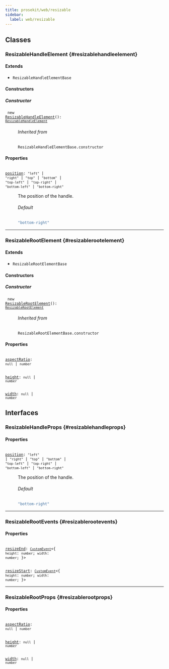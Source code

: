 ```yaml
---
title: prosekit/web/resizable
sidebar:
  label: web/resizable
---
```


## Classes

### ResizableHandleElement {#resizablehandleelement}

#### Extends

- `ResizableHandleElementBase`

#### Constructors

##### Constructor

<dl>

<dt>

<code data-typedoc-declaration><i></i> new <a id="constructorresizablehandleelement" href="#constructorresizablehandleelement">ResizableHandleElement</a>(): [`ResizableHandleElement`](#resizablehandleelement)</code>

</dt>

<dd>

###### Inherited from

`ResizableHandleElementBase.constructor`

</dd>

</dl>

#### Properties

<dl>

<dt>

<code data-typedoc-declaration><i></i> <a id="position" href="#position">position</a>: `"left"` \| `"right"` \| `"top"` \| `"bottom"` \| `"top-left"` \| `"top-right"` \| `"bottom-left"` \| `"bottom-right"`</code>

</dt>

<dd>

The position of the handle.

###### Default

```ts
"bottom-right"
```

</dd>

</dl>

***

### ResizableRootElement {#resizablerootelement}

#### Extends

- `ResizableRootElementBase`

#### Constructors

##### Constructor

<dl>

<dt>

<code data-typedoc-declaration><i></i> new <a id="constructorresizablerootelement" href="#constructorresizablerootelement">ResizableRootElement</a>(): [`ResizableRootElement`](#resizablerootelement)</code>

</dt>

<dd>

###### Inherited from

`ResizableRootElementBase.constructor`

</dd>

</dl>

#### Properties

<dl>

<dt>

<code data-typedoc-declaration><i></i> <a id="aspectratio" href="#aspectratio">aspectRatio</a>: `null` \| `number`</code>

</dt>

</dl>

<dl>

<dt>

<code data-typedoc-declaration><i></i> <a id="height" href="#height">height</a>: `null` \| `number`</code>

</dt>

</dl>

<dl>

<dt>

<code data-typedoc-declaration><i></i> <a id="width" href="#width">width</a>: `null` \| `number`</code>

</dt>

</dl>

## Interfaces

### ResizableHandleProps {#resizablehandleprops}

#### Properties

<dl>

<dt>

<code data-typedoc-declaration><i></i> <a id="position-1" href="#position-1">position</a>: `"left"` \| `"right"` \| `"top"` \| `"bottom"` \| `"top-left"` \| `"top-right"` \| `"bottom-left"` \| `"bottom-right"`</code>

</dt>

<dd>

The position of the handle.

###### Default

```ts
"bottom-right"
```

</dd>

</dl>

***

### ResizableRootEvents {#resizablerootevents}

#### Properties

<dl>

<dt>

<code data-typedoc-declaration><i></i> <a id="resizeend" href="#resizeend">resizeEnd</a>: [`CustomEvent`](https://developer.mozilla.org/docs/Web/API/CustomEvent)\<\{ `height`: `number`; `width`: `number`; \}\></code>

</dt>

</dl>

<dl>

<dt>

<code data-typedoc-declaration><i></i> <a id="resizestart" href="#resizestart">resizeStart</a>: [`CustomEvent`](https://developer.mozilla.org/docs/Web/API/CustomEvent)\<\{ `height`: `number`; `width`: `number`; \}\></code>

</dt>

</dl>

***

### ResizableRootProps {#resizablerootprops}

#### Properties

<dl>

<dt>

<code data-typedoc-declaration><i></i> <a id="aspectratio-1" href="#aspectratio-1">aspectRatio</a>: `null` \| `number`</code>

</dt>

</dl>

<dl>

<dt>

<code data-typedoc-declaration><i></i> <a id="height-1" href="#height-1">height</a>: `null` \| `number`</code>

</dt>

</dl>

<dl>

<dt>

<code data-typedoc-declaration><i></i> <a id="width-1" href="#width-1">width</a>: `null` \| `number`</code>

</dt>

</dl>
